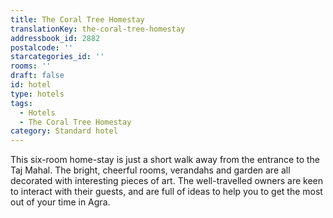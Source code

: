 ```yaml
---
title: The Coral Tree Homestay
translationKey: the-coral-tree-homestay
addressbook_id: 2882
postalcode: ''
starcategories_id: ''
rooms: ''
draft: false
id: hotel
type: hotels
tags:
  - Hotels
  - The Coral Tree Homestay
category: Standard hotel
---
```

This six-room home-stay is just a short walk away from the entrance to the Taj Mahal. The bright, cheerful rooms, verandahs and garden are all decorated with interesting pieces of art. The well-travelled owners are keen to interact with their guests, and are full of ideas to help you to get the most out of your time in Agra. 